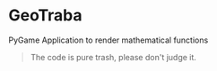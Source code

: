 # GeoTraba
PyGame Application to render mathematical functions

> The code is pure trash, please don't judge it.
